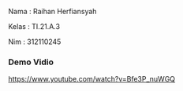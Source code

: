 <p>Nama : Raihan Herfiansyah</p>
<p>Kelas : TI.21.A.3</p>
<p>Nim : 312110245</p>

### Demo Vidio ##
https://www.youtube.com/watch?v=Bfe3P_nuWGQ